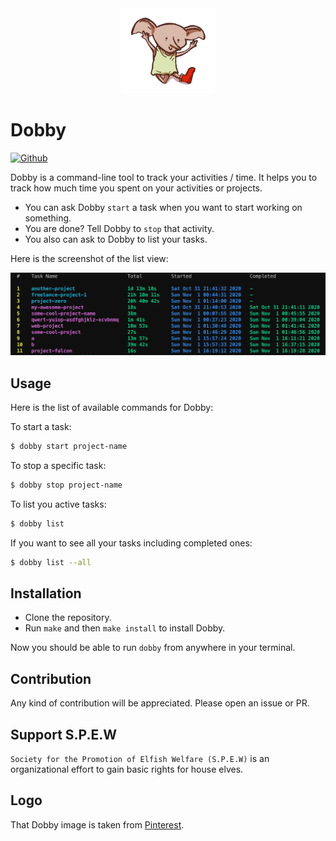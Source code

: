 <div align="center">
  <img src="./images/logo.png" width="150" alt="react loves typescript">
</div>

# Dobby

[![Github](https://github.com/alioguzhan/dobby/workflows/Compile,%20Install%20and%20Test/badge.svg)](https://github.com/alioguzhan/dobby/actions)

Dobby is a command-line tool to track your activities / time. It helps you to track how much time you spent on your activities or projects.

- You can ask Dobby `start` a task when you want to start working on something.
- You are done? Tell Dobby to `stop` that activity.
- You also can ask to Dobby to list your tasks.

Here is the screenshot of the list view:

<img src="./images/ss.png" alt="dobby screenshot" />

## Usage

Here is the list of available commands for Dobby:

To start a task:

```bash
$ dobby start project-name
```

To stop a specific task:

```bash
$ dobby stop project-name
```

To list you active tasks:

```bash
$ dobby list
```

If you want to see all your tasks including completed ones:

```bash
$ dobby list --all
```

## Installation

- Clone the repository.
- Run `make` and then `make install` to install Dobby.

Now you should be able to run `dobby` from anywhere in your terminal.

## Contribution

Any kind of contribution will be appreciated. Please open an issue or PR.


## Support S.P.E.W

`Society for the Promotion of Elfish Welfare (S.P.E.W)` is an organizational effort to gain basic rights for house elves.


## Logo

That Dobby image is taken from [Pinterest](https://pinterest.com/pin/356558495496348737/).

